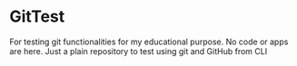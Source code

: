 # GitTest
For testing git functionalities for my educational purpose. No code or apps are here. Just a plain repository to test using git and GitHub from CLI
